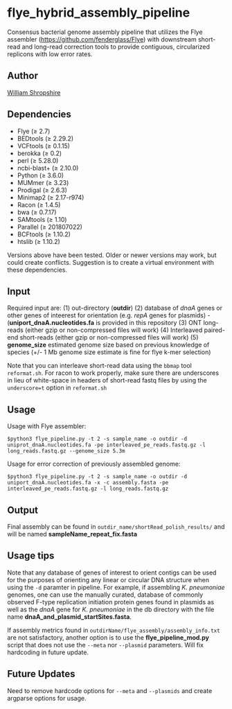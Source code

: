 # flye_hybrid_assembly_pipeline

Consensus bacterial genome assembly pipeline that utilizes the Flye assembler (https://github.com/fenderglass/Flye) with downstream short-read and long-read correction tools to provide contiguous, circularized replicons with low error rates. 

## Author

[William Shropshire](https://twitter.com/The_Real_Shrops)


## Dependencies

* Flye (≥ 2.7)
* BEDtools (≥ 2.29.2)
* VCFtools (≥ 0.1.15)
* berokka (≥ 0.2)
* perl (≥ 5.28.0)
* ncbi-blast+ (≥ 2.10.0)
* Python (≥ 3.6.0)
* MUMmer (≥ 3.23)
* Prodigal (≥ 2.6.3)
* Minimap2 (≥ 2.17-r974)
* Racon (≥ 1.4.5)
* bwa (≥ 0.7.17)
* SAMtools (≥ 1.10)
* Parallel (≥ 201807022)
* BCFtools (≥ 1.10.2)
* htslib (≥ 1.10.2)

Versions above have been tested. Older or newer versions may work, but could create conflicts. Suggestion is to create a virtual environment with these dependencies.

## Input

Required input are: 
(1) out-directory (**outdir**) 
(2) database of *dnaA* genes or other genes of inteerest for orientation (e.g. *repA* genes for plasmids) - (**uniport_dnaA.nucleotides.fa** is provided in this repository
(3) ONT long-reads (either gzip or non-compressed files will work)
(4) Interleaved paired-end short-reads (either gzip or non-compressed files will work)
(5) **genome_size** estimated genome size based on previous knowledge of species (+/- 1 Mb genome size estimate is fine for flye k-mer selection)

Note that you can interleave short-read data using the `bbmap` tool `reformat.sh`. For racon to work properly, make sure there are underscores in lieu of white-space in headers of short-read fastq files by using the `underscore=t` option in `reformat.sh`


## Usage

Usage with Flye assembler:
```
$python3 flye_pipeline.py -t 2 -s sample_name -o outdir -d uniprot_dnaA.nucleotides.fa -pe interleaved_pe_reads.fastq.gz -l long_reads.fastq.gz --genome_size 5.3m
```

Usage for error correction of previously assembled genome:
```
$python3 flye_pipeline.py -t 2 -s sample_name -o outdir -d uniport_dnaA.nucleotides.fa -x -c assembly.fasta -pe interleaved_pe_reads.fastq.gz -l long_reads.fastq.gz
```

## Output

Final assembly can be found in `outdir_name/shortRead_polish_results/` and will be named **sampleName_repeat_fix.fasta**

## Usage tips

Note that any database of genes of interest to orient contigs can be used for the purposes of orienting any linear or circular DNA structure when using the `-d` paramter in pipeline. For example, if assembling *K. pneumoniae* genomes, one can use the manually curated, database of commonly observed F-type replication initiation protein genes found in plasmids as well as the *dnaA* gene for *K. pneumoniae* in the db directory with the file name **dnaA_and_plasmid_startSites.fasta**. 

If assembly metrics found in `outdirName/flye_assembly/assembly_info.txt` are not satisfactory, another option is to use the **flye_pipeline_mod.py** script that does not use the `--meta` nor `--plasmid` parameters. Will fix hardcoding in future update. 

## Future Updates

Need to remove hardcode options for `--meta` and `--plasmids` and create argparse options for usage. 

